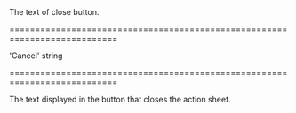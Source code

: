 <!--**
/*-------------------------------------------
    Auto-generated file. Do not modify.
-------------------------------------------

**-->
<!--d-->The text of close button.<!--/d-->
===========================================================================
<!--default-->'Cancel'<!--/default-->
<!--type-->string<!--/type-->
===========================================================================

<!--shortDescription-->
The text displayed in the button that closes the action sheet.
<!--/shortDescription-->

<!--fullDescription-->

<!--/fullDescription-->